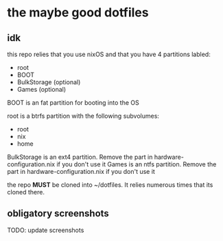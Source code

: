# the maybe good dotfiles
## idk
this repo relies that you use nixOS and that you have 4 partitions labled:
- root
- BOOT
- BulkStorage (optional)
- Games (optional)

BOOT is an fat partition for booting into the OS

root is a btrfs partition with the following subvolumes:
- root
- nix
- home

BulkStorage is an ext4 partition. Remove the part in hardware-configuration.nix if you don't use it
Games is an ntfs partition. Remove the part in hardware-configuration.nix if you don't use it

the repo **MUST** be cloned into ~/dotfiles. It relies numerous times that its cloned there.

## obligatory screenshots
TODO: update screenshots
